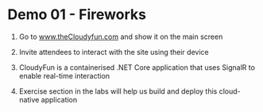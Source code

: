# Demo 01 - Fireworks

1. Go to www.theCloudyfun.com and show it on the main screen

1. Invite attendees to interact with the site using their device

1. CloudyFun is a containerised .NET Core application that uses SignalR to enable real-time interaction

1. Exercise section in the labs will help us build and deploy this cloud-native application

